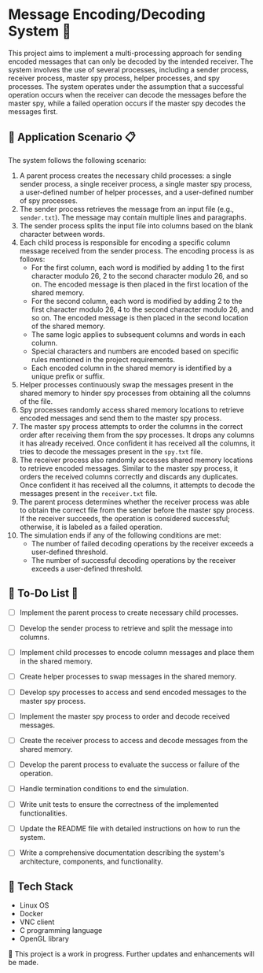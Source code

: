 # Message Encoding/Decoding System :closed_lock_with_key:

This project aims to implement a multi-processing approach for sending encoded messages that can only be decoded by the intended receiver. The system involves the use of several processes, including a sender process, receiver process, master spy process, helper processes, and spy processes. The system operates under the assumption that a successful operation occurs when the receiver can decode the messages before the master spy, while a failed operation occurs if the master spy decodes the messages first.

## 🚀 Application Scenario :clipboard:

The system follows the following scenario:

1. A parent process creates the necessary child processes: a single sender process, a single receiver process, a single master spy process, a user-defined number of helper processes, and a user-defined number of spy processes.
2. The sender process retrieves the message from an input file (e.g., `sender.txt`). The message may contain multiple lines and paragraphs.
3. The sender process splits the input file into columns based on the blank character between words.
4. Each child process is responsible for encoding a specific column message received from the sender process. The encoding process is as follows:
   - For the first column, each word is modified by adding 1 to the first character modulo 26, 2 to the second character modulo 26, and so on. The encoded message is then placed in the first location of the shared memory.
   - For the second column, each word is modified by adding 2 to the first character modulo 26, 4 to the second character modulo 26, and so on. The encoded message is then placed in the second location of the shared memory.
   - The same logic applies to subsequent columns and words in each column.
   - Special characters and numbers are encoded based on specific rules mentioned in the project requirements.
   - Each encoded column in the shared memory is identified by a unique prefix or suffix.
5. Helper processes continuously swap the messages present in the shared memory to hinder spy processes from obtaining all the columns of the file.
6. Spy processes randomly access shared memory locations to retrieve encoded messages and send them to the master spy process.
7. The master spy process attempts to order the columns in the correct order after receiving them from the spy processes. It drops any columns it has already received. Once confident it has received all the columns, it tries to decode the messages present in the `spy.txt` file.
8. The receiver process also randomly accesses shared memory locations to retrieve encoded messages. Similar to the master spy process, it orders the received columns correctly and discards any duplicates. Once confident it has received all the columns, it attempts to decode the messages present in the `receiver.txt` file.
9. The parent process determines whether the receiver process was able to obtain the correct file from the sender before the master spy process. If the receiver succeeds, the operation is considered successful; otherwise, it is labeled as a failed operation.
10. The simulation ends if any of the following conditions are met:
    - The number of failed decoding operations by the receiver exceeds a user-defined threshold.
    - The number of successful decoding operations by the receiver exceeds a user-defined threshold.

## 📝 To-Do List :pencil:

- [ ] Implement the parent process to create necessary child processes.
- [ ] Develop the sender process to retrieve and split the message into columns.
- [ ] Implement child processes to encode column messages and place them in the shared memory.
- [ ] Create helper processes to swap messages in the shared memory.
- [ ] Develop spy processes to access and send encoded messages to the master spy process.
- [ ] Implement the master spy process to order and decode received messages.
- [ ] Create the receiver process to access and decode messages from the shared memory.
- [ ] Develop the parent process to evaluate the success or failure of the operation.
- [ ] Handle termination conditions to end the simulation.
- [ ] Write unit tests to ensure the correctness of the implemented functionalities.
- [ ] Update the README file with detailed instructions on how to run the system.
- [ ] Write a comprehensive documentation describing the system's architecture, components, and functionality.



## 🤖 Tech Stack

- Linux OS
- Docker
- VNC client
- C programming language
- OpenGL library


🚧 This project is a work in progress. Further updates and enhancements will be made.
